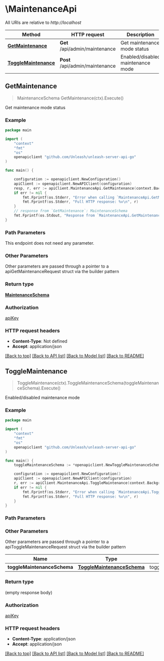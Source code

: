 # \MaintenanceApi

All URIs are relative to *http://localhost*

Method | HTTP request | Description
------------- | ------------- | -------------
[**GetMaintenance**](MaintenanceApi.md#GetMaintenance) | **Get** /api/admin/maintenance | Get maintenance mode status
[**ToggleMaintenance**](MaintenanceApi.md#ToggleMaintenance) | **Post** /api/admin/maintenance | Enabled/disabled maintenance mode



## GetMaintenance

> MaintenanceSchema GetMaintenance(ctx).Execute()

Get maintenance mode status



### Example

```go
package main

import (
    "context"
    "fmt"
    "os"
    openapiclient "github.com/Unleash/unleash-server-api-go"
)

func main() {

    configuration := openapiclient.NewConfiguration()
    apiClient := openapiclient.NewAPIClient(configuration)
    resp, r, err := apiClient.MaintenanceApi.GetMaintenance(context.Background()).Execute()
    if err != nil {
        fmt.Fprintf(os.Stderr, "Error when calling `MaintenanceApi.GetMaintenance``: %v\n", err)
        fmt.Fprintf(os.Stderr, "Full HTTP response: %v\n", r)
    }
    // response from `GetMaintenance`: MaintenanceSchema
    fmt.Fprintf(os.Stdout, "Response from `MaintenanceApi.GetMaintenance`: %v\n", resp)
}
```

### Path Parameters

This endpoint does not need any parameter.

### Other Parameters

Other parameters are passed through a pointer to a apiGetMaintenanceRequest struct via the builder pattern


### Return type

[**MaintenanceSchema**](MaintenanceSchema.md)

### Authorization

[apiKey](../README.md#apiKey)

### HTTP request headers

- **Content-Type**: Not defined
- **Accept**: application/json

[[Back to top]](#) [[Back to API list]](../README.md#documentation-for-api-endpoints)
[[Back to Model list]](../README.md#documentation-for-models)
[[Back to README]](../README.md)


## ToggleMaintenance

> ToggleMaintenance(ctx).ToggleMaintenanceSchema(toggleMaintenanceSchema).Execute()

Enabled/disabled maintenance mode



### Example

```go
package main

import (
    "context"
    "fmt"
    "os"
    openapiclient "github.com/Unleash/unleash-server-api-go"
)

func main() {
    toggleMaintenanceSchema := *openapiclient.NewToggleMaintenanceSchema(true) // ToggleMaintenanceSchema | toggleMaintenanceSchema

    configuration := openapiclient.NewConfiguration()
    apiClient := openapiclient.NewAPIClient(configuration)
    r, err := apiClient.MaintenanceApi.ToggleMaintenance(context.Background()).ToggleMaintenanceSchema(toggleMaintenanceSchema).Execute()
    if err != nil {
        fmt.Fprintf(os.Stderr, "Error when calling `MaintenanceApi.ToggleMaintenance``: %v\n", err)
        fmt.Fprintf(os.Stderr, "Full HTTP response: %v\n", r)
    }
}
```

### Path Parameters



### Other Parameters

Other parameters are passed through a pointer to a apiToggleMaintenanceRequest struct via the builder pattern


Name | Type | Description  | Notes
------------- | ------------- | ------------- | -------------
 **toggleMaintenanceSchema** | [**ToggleMaintenanceSchema**](ToggleMaintenanceSchema.md) | toggleMaintenanceSchema | 

### Return type

 (empty response body)

### Authorization

[apiKey](../README.md#apiKey)

### HTTP request headers

- **Content-Type**: application/json
- **Accept**: application/json

[[Back to top]](#) [[Back to API list]](../README.md#documentation-for-api-endpoints)
[[Back to Model list]](../README.md#documentation-for-models)
[[Back to README]](../README.md)


